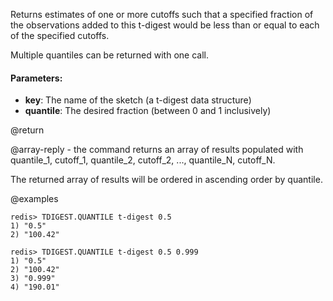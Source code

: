 Returns estimates of one or more cutoffs such that a specified fraction of the observations
added to this t-digest would be less than or equal to each of the specified cutoffs.

Multiple quantiles can be returned with one call.

#### Parameters:

* **key**: The name of the sketch (a t-digest data structure)
* **quantile**: The desired fraction (between 0 and 1 inclusively)

@return

@array-reply - the command returns an array of results populated with quantile_1, cutoff_1, quantile_2, cutoff_2, ..., quantile_N, cutoff_N.

The returned array of results will be ordered in ascending order by quantile.

@examples

```
redis> TDIGEST.QUANTILE t-digest 0.5
1) "0.5"
2) "100.42"
```
```
redis> TDIGEST.QUANTILE t-digest 0.5 0.999
1) "0.5"
2) "100.42"
3) "0.999"
4) "190.01"
```
